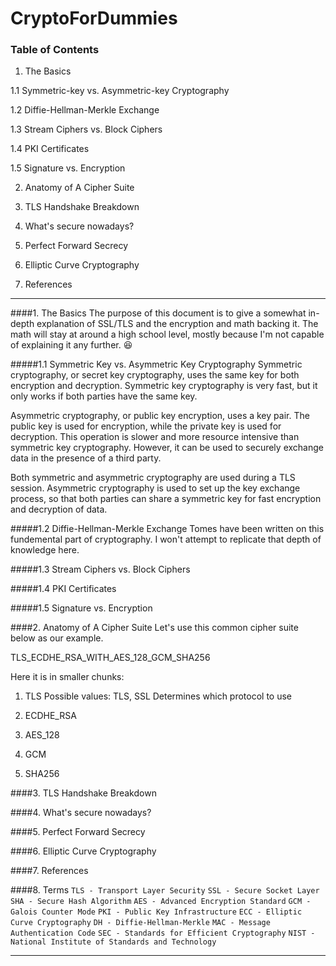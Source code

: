 # CryptoForDummies

### Table of Contents

1. The Basics

  1.1 Symmetric-key vs. Asymmetric-key Cryptography

  1.2 Diffie-Hellman-Merkle Exchange

  1.3 Stream Ciphers vs. Block Ciphers

  1.4 PKI Certificates

  1.5 Signature vs. Encryption

2. Anatomy of A Cipher Suite

3. TLS Handshake Breakdown

4. What's secure nowadays?

5. Perfect Forward Secrecy

6. Elliptic Curve Cryptography

7. References
***
####1. The Basics
The purpose of this document is to give a somewhat in-depth explanation of SSL/TLS and the encryption and math backing it. The math will stay at around a high school level, mostly because I'm not capable of explaining it any further. :laughing:

  #####1.1 Symmetric Key vs. Asymmetric Key Cryptography
  Symmetric cryptography, or secret key cryptography, uses the same key for both encryption and decryption. Symmetric key cryptography is very fast, but it only works if both parties have the same key.

  Asymmetric cryptography, or public key encryption, uses a key pair. The public key is used for encryption, while the private key is used for decryption. This operation is slower and more resource intensive than symmetric key cryptography. However, it can be used to securely exchange data in the presence of a third party.

  Both symmetric and asymmetric cryptography are used during a TLS session. Asymmetric cryptography is used to set up the key exchange process, so that both parties can share a symmetric key for fast encryption and decryption of data.

  #####1.2 Diffie-Hellman-Merkle Exchange
  Tomes have been written on this fundemental part of cryptography. I won't attempt to replicate that depth of knowledge here.  

  #####1.3 Stream Ciphers vs. Block Ciphers

  #####1.4 PKI Certificates

  #####1.5 Signature vs. Encryption

####2. Anatomy of A Cipher Suite
Let's use this common cipher suite below as our example.

TLS_ECDHE_RSA_WITH_AES_128_GCM_SHA256

Here it is in smaller chunks:

1) TLS
  Possible values: TLS, SSL
  Determines which protocol to use

2) ECDHE_RSA

3) AES_128

4) GCM

5) SHA256



####3. TLS Handshake Breakdown

####4. What's secure nowadays?

####5. Perfect Forward Secrecy

####6. Elliptic Curve Cryptography

####7. References

####8. Terms
```TLS - Transport Layer Security```
```SSL - Secure Socket Layer```
```SHA - Secure Hash Algorithm```
```AES - Advanced Encryption Standard```
```GCM - Galois Counter Mode```
```PKI - Public Key Infrastructure```
```ECC - Elliptic Curve Cryptography```
```DH - Diffie-Hellman-Merkle```
```MAC - Message Authentication Code```
```SEC - Standards for Efficient Cryptography``` 
```NIST - National Institute of Standards and Technology```


***
